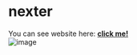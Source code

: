 # nexter
You can see website here: <a href='https://nexte-r.netlify.app/'><strong> click me! </strong></a>
</br>
![image](https://user-images.githubusercontent.com/91326015/190023110-66b5525c-fb29-473a-80b1-a9e01991be56.png)
